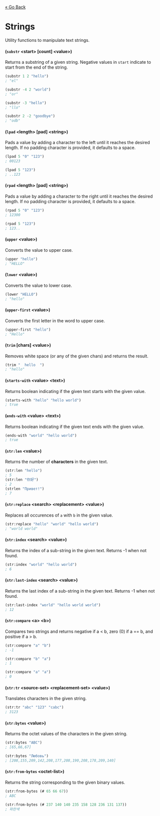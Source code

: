 [&laquo; Go Back](./Expr.md)
# Strings
Utility functions to manipulate text strings.

#### (`substr` \<start> [count] \<value>)
Returns a substring of a given string. Negative values in `start` indicate to start from the end of the string.
```lisp
(substr 1 2 "hello")
; "el"

(substr -4 2 "world")
; "or"

(substr -3 "hello")
; "llo"

(substr 2 -2 "goodbye")
; "odb"
```

#### (`lpad` \<length> [pad] \<string>)
Pads a value by adding a character to the left until it reaches the desired length. If no padding character
is provided, it defaults to a space.
```lisp
(lpad 5 "0" "123")
; 00123

(lpad 5 "123")
; ..123
```

#### (`rpad` \<length> [pad] \<string>)
Pads a value by adding a character to the right until it reaches the desired length. If no padding character
is provided, it defaults to a space.
```lisp
(rpad 5 "0" "123")
; 12300

(rpad 5 "123")
; 123..
```

#### (`upper` \<value>)
Converts the value to upper case.
```lisp
(upper "hello")
; "HELLO"
```

#### (`lower` \<value>)
Converts the value to lower case.
```lisp
(lower "HELLO")
; "hello"
```

#### (`upper-first` \<value>)
Converts the first letter in the word to upper case.
```lisp
(upper-first "hello")
; "Hello"
```

#### (`trim` [chars] \<value>)
Removes white space (or any of the given chars) and returns the result.
```lisp
(trim "  hello  ")
; "hello"
```

#### (`starts-with` \<value> \<text>)
Returns boolean indicating if the given text starts with the given value.
```lisp
(starts-with "hello" "hello world")
; true
```

#### (`ends-with` \<value> \<text>)
Returns boolean indicating if the given text ends with the given value.
```lisp
(ends-with "world" "hello world")
; true
```

#### (`str:len` \<value>)
Returns the number of **characters** in the given text.
```lisp
(str:len "hello")
; 5
(str:len "你好")
; 2
(strlen "Привет!")
; 7
```

#### (`str:replace` \<search> \<replacement> \<value>)
Replaces all occurences of `a` with `b` in the given value.
```lisp
(str:replace "hello" "world" "hello world")
; "world world"
```

#### (`str:index` \<search> \<value>)
Returns the index of a sub-string in the given text. Returns -1 when not found.
```lisp
(str:index "world" "hello world")
; 6
```

#### (`str:last-index` \<search> \<value>)
Returns the last index of a sub-string in the given text. Returns -1 when not found.
```lisp
(str:last-index "world" "hello world world")
; 12
```

#### (`str:compare` \<a> \<b>)
Compares two strings and returns negative if a \< b, zero (0) if a == b, and positive if a > b.
```lisp
(str:compare "a" "b")
; -1

(str:compare "b" "a")
; 1

(str:compare "a" "a")
; 0
```

#### (`str:tr` \<source-set> \<replacement-set> \<value>)
Translates characters in the given string.
```lisp
(str:tr "abc" "123" "cabc")
; 3123
```

#### (`str:bytes` \<value>)
Returns the octet values of the characters in the given string.
```lisp
(str:bytes "ABC")
; [65,66,67]

(str:bytes "Любовь")
; [208,155,209,142,208,177,208,190,208,178,209,140]
```

#### (`str:from-bytes` \<octet-list>)
Returns the string corresponding to the given binary values.
```lisp
(str:from-bytes (# 65 66 67))
; ABC

(str:from-bytes (# 237 140 140 235 158 128 236 131 137))
; 파란색
```

